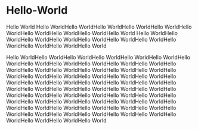 # Hello-World

Hello World Hello WorldHello WorldHello WorldHello WorldHello WorldHello WorldHello WorldHello WorldHello WorldHello World
Hello WorldHello WorldHello WorldHello WorldHello WorldHello WorldHello WorldHello WorldHello WorldHello WorldHello World

Hello WorldHello WorldHello WorldHello WorldHello WorldHello WorldHello WorldHello WorldHello WorldHello WorldHello WorldHello WorldHello WorldHello WorldHello WorldHello WorldHello WorldHello WorldHello WorldHello WorldHello WorldHello WorldHello WorldHello WorldHello WorldHello WorldHello WorldHello WorldHello WorldHello WorldHello WorldHello WorldHello WorldHello WorldHello WorldHello WorldHello WorldHello WorldHello WorldHello WorldHello WorldHello WorldHello WorldHello WorldHello WorldHello WorldHello WorldHello WorldHello WorldHello WorldHello WorldHello WorldHello WorldHello WorldHello WorldHello WorldHello WorldHello WorldHello WorldHello WorldHello WorldHello WorldHello WorldHello World
